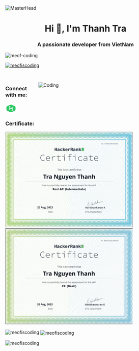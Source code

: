 <div>
  <img src="https://github.com/meofiscoding/meofiscoding/blob/main/Asset/MasterHead.gif" alt="MasterHead" style="width: 1000px; height: 500px">
</div>

<h1 align="center">Hi 👋, I'm Thanh Tra</h1>
<h3 align="center">A passionate developer from VietNam</h3>

<p align="left"> <img src="https://komarev.com/ghpvc/?username=meofiscoding&label=Profile%20views&color=0e75b6&style=flat" alt="meof-coding" /> </p>
<p align="left"> <a href="https://github.com/ryo-ma/github-profile-trophy"><img src="https://github-profile-trophy.vercel.app/?username=meofiscoding" alt="meofiscoding" /></a> </p>
<p align="left"> <a href="https://twitter.com/" target="blank"><img src="https://img.shields.io/twitter/follow/?logo=twitter&style=for-the-badge" alt="" /></a> </p>
<img align="right" width="400" src="https://i.pinimg.com/originals/8e/52/6e/8e526ee41f733ed1098242efefaa6d11.gif" alt="Coding" /> 

<!-- - 🔭 I’m currently working on [ASP.Net/C#](https://github.com/meofiscoding/QuizletClone---ASP.Net-Core)

- 📫 How to reach me **tranthe150186@fpt.edu.vn** -->

<h3 align="left">Connect with me:</h3>
<p align="left">
<a href="https://www.hackerrank.com/tranthe150186" target="blank"><img align="center" src="https://github.com/meofiscoding/meofiscoding/blob/main/Asset/image%201.svg" alt="tranthe150186" height="30" width="40" style="color: green" /></a>
</p>

<h3 align="left">Certificate:</h3>
<a href="https://www.hackerrank.com/certificates/iframe/4d46d90460e6">
  <img src="https://github.com/meofiscoding/meofiscoding/blob/main/Certificate/RestAPICertificate.png" alt="HackerRank Certificate" width="400" height="300">
</a>
<a href="https://www.hackerrank.com/certificates/bbb3deed8bdd">
  <img src="https://github.com/meofiscoding/meofiscoding/blob/main/Certificate/C%23Certificate.png" alt="HackerRank Certificate" width="400" height="300">
</a>




<p><img align="left" src="https://github-readme-stats.vercel.app/api/top-langs?username=meofiscoding&show_icons=true&locale=en&layout=compact" alt="meofiscoding" /></p>

<p>&nbsp;<img align="center" src="https://github-readme-stats.vercel.app/api?username=meofiscoding&show_icons=true&locale=en" alt="meofiscoding" /></p>

<p><img align="center" src="https://github-readme-streak-stats.herokuapp.com/?user=meofiscoding&" alt="meofiscoding" /></p>

